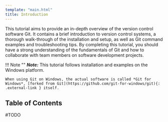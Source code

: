 ```yaml
---
template: "main.html"
title: Introduction
---
```


This tutorial aims to provide an in-depth overview of the version control software Git.
It contains a brief introduction to version control systems, a thorough walk-through of the installation and setup, as well as Git command examples and troubleshooting tips.
By completing this tutorial, you should have a strong understanding of the fundamentals of Git and how to collaborate with team members on software development projects.

!!! Note ""
	__*Note:*__ This tutorial follows installation and examples on the Windows platform.
	
	When using Git on Windows, the actual software is called *Git for Windows*, [forked from Git](https://github.com/git-for-windows/git){: .external-link } itself.

## Table of Contents
\#TODO
